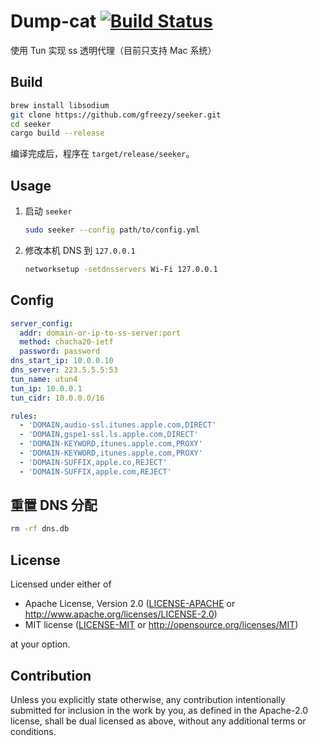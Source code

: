# Dump-cat [![Build Status](https://travis-ci.com/gfreezy/seeker.svg?branch=master)](https://travis-ci.com/gfreezy/seeker)
使用 Tun 实现 ss 透明代理（目前只支持 Mac 系统）

## Build
```bash
brew install libsodium
git clone https://github.com/gfreezy/seeker.git
cd seeker
cargo build --release
```

编译完成后，程序在 `target/release/seeker`。

## Usage

1. 启动 `seeker`

    ```bash
    sudo seeker --config path/to/config.yml
    ```
   
2. 修改本机 DNS 到 `127.0.0.1`

    ```bash
    networksetup -setdnsservers Wi-Fi 127.0.0.1
    ```

## Config

```yaml
server_config:
  addr: domain-or-ip-to-ss-server:port
  method: chacha20-ietf
  password: password
dns_start_ip: 10.0.0.10
dns_server: 223.5.5.5:53
tun_name: utun4
tun_ip: 10.0.0.1
tun_cidr: 10.0.0.0/16

rules:
  - 'DOMAIN,audio-ssl.itunes.apple.com,DIRECT'
  - 'DOMAIN,gspe1-ssl.ls.apple.com,DIRECT'
  - 'DOMAIN-KEYWORD,itunes.apple.com,PROXY'
  - 'DOMAIN-KEYWORD,itunes.apple.com,PROXY'
  - 'DOMAIN-SUFFIX,apple.co,REJECT'
  - 'DOMAIN-SUFFIX,apple.com,REJECT'
```

## 重置 DNS 分配

```bash
rm -rf dns.db
``` 

## License

Licensed under either of

 * Apache License, Version 2.0
   ([LICENSE-APACHE](LICENSE-APACHE) or http://www.apache.org/licenses/LICENSE-2.0)
 * MIT license
   ([LICENSE-MIT](LICENSE-MIT) or http://opensource.org/licenses/MIT)

at your option.

## Contribution

Unless you explicitly state otherwise, any contribution intentionally submitted
for inclusion in the work by you, as defined in the Apache-2.0 license, shall be
dual licensed as above, without any additional terms or conditions.
